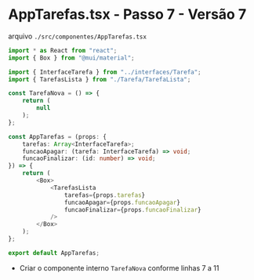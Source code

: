 # AppTarefas.tsx - Passo 7 - Versão 7


arquivo `./src/componentes/AppTarefas.tsx`
```ts
import * as React from "react";
import { Box } from "@mui/material";

import { InterfaceTarefa } from "../interfaces/Tarefa";
import { TarefasLista } from "./Tarefa/TarefaLista";

const TarefaNova = () => {
	return (
		null
	);
};

const AppTarefas = (props: {
	tarefas: Array<InterfaceTarefa>;
	funcaoApagar: (tarefa: InterfaceTarefa) => void;
	funcaoFinalizar: (id: number) => void;
}) => {
	return (
		<Box>
			<TarefasLista
				tarefas={props.tarefas}
				funcaoApagar={props.funcaoApagar}
				funcaoFinalizar={props.funcaoFinalizar}
			/>
		</Box>
	);
};

export default AppTarefas;

```

- Criar o componente interno `TarefaNova` conforme linhas 7 a 11
